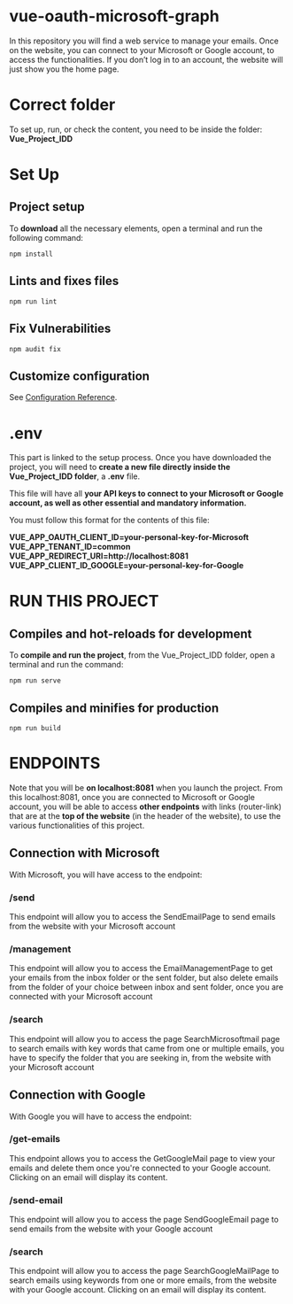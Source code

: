 # vue-oauth-microsoft-graph
In this repository you will find a web service to manage your emails.
Once on the website, you can connect to your Microsoft or Google account, to access the functionalities. 
If you don’t log in to an account, the website will just show you the home page.

# Correct folder
To set up, run, or check the content, you need to be inside the folder: **Vue_Project_IDD**

# Set Up

## Project setup
To **download** all the necessary elements, open a terminal and run the following command:
```
npm install
```

## Lints and fixes files
```
npm run lint
```

## Fix Vulnerabilities
```
npm audit fix
```

## Customize configuration
See [Configuration Reference](https://cli.vuejs.org/config/).

# .env

This part is linked to the setup process.
Once you have downloaded the project, you will need to **create a new file directly inside the Vue_Project_IDD folder**, a **.env** file.

This file will have all **your API keys to connect to your Microsoft or Google account, as well as other essential and mandatory information.**

You must follow this format for the contents of this file:

**VUE_APP_OAUTH_CLIENT_ID=your-personal-key-for-Microsoft
VUE_APP_TENANT_ID=common
VUE_APP_REDIRECT_URI=http://localhost:8081
VUE_APP_CLIENT_ID_GOOGLE=your-personal-key-for-Google**


# RUN THIS PROJECT

## Compiles and hot-reloads for development
To **compile and run the project**, from the Vue_Project_IDD folder, open a terminal and run the command:
```
npm run serve
```

## Compiles and minifies for production
```
npm run build
```

# ENDPOINTS
Note that you will be **on localhost:8081** when you launch the project.
From this localhost:8081, once you are connected to Microsoft or Google account, you will be able to access **other endpoints** with links (router-link) that are at the **top of the website** (in the header of the website), to use the various functionalities of this project.

## Connection with Microsoft
With Microsoft, you will have access to the endpoint:

### /send
This endpoint will allow you to access the SendEmailPage to send emails from the website with your Microsoft account

### /management
This endpoint will allow you to access the EmailManagementPage to get your emails from the inbox folder or the sent folder, but also delete emails from the folder of your choice between inbox and sent folder, once you are connected with your Microsoft account

### /search
This endpoint will allow you to access the page SearchMicrosoftmail page to search emails with key words that came from one or multiple emails, you have to specify the folder that you are seeking in, from the website with your Microsoft account

## Connection with Google 
With Google you will have to access the endpoint:

### /get-emails
This endpoint allows you to access the GetGoogleMail page to view your emails and delete them once you're connected to your Google account. Clicking on an email will display its content.

### /send-email
This endpoint will allow you to access the page SendGoogleEmail page to send emails from the website with your Google account

### /search
This endpoint will allow you to access the page SearchGoogleMailPage to search emails using keywords from one or more emails, from the website with your Google account. Clicking on an email will display its content.
